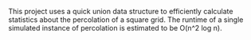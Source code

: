 This project uses a quick union data structure to efficiently calculate statistics about the percolation of a square grid. The runtime of a single simulated instance of percolation is estimated to be O(n^2 log n).
